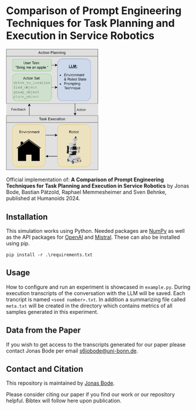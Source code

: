 # Comparison of Prompt Engineering Techniques for Task Planning and Execution in Service Robotics


<p float="middle">
  <img src="assets/Introduction_Diagramm.png" width="50%" />
</p>

Official implementation of:  **A Comparison of Prompt Engineering Techniques for Task Planning and Execution in Service Robotics** by Jonas Bode, Bastian Pätzold, Raphael Memmesheimer and Sven Behnke, published at Humanoids 2024. 

## Installation

This simulation works using Python. Needed packages are [NumPy](https://numpy.org/) as well as the API packages for [OpenAI](https://github.com/openai/openai-python) and [Mistral](https://github.com/mistralai/client-python). These can also be installed using pip.


```
pip install -r .\requirements.txt
```


## Usage

How to configure and run an experiment is showcased in `example.py`. During execution transcripts of the conversation with the LLM will be saved. Each trancript is named `<seed number>.txt`. In addition a summarizing file called `meta.txt` will be created in the directory which contains metrics of all samples generated in this experiment. 

## Data from the Paper

If you wish to get access to the transcripts generated for our paper please contact Jonas Bode per email [s6jobode@uni-bonn.de](mailto:s6jobode@uni-bonn.de).

## Contact and Citation

This repository is maintained by [Jonas Bode](mailto:s6jobode@uni-bonn.de).

Please consider citing our paper if you find our work or our repository helpful. Bibtex will follow here upon publication.

